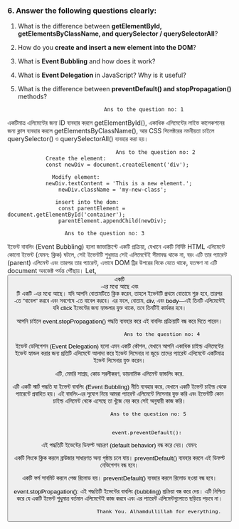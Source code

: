 


### 6. Answer the following questions clearly:

1. What is the difference between **getElementById, getElementsByClassName, and querySelector / querySelectorAll**?
2. How do you **create and insert a new element into the DOM**?
3. What is **Event Bubbling** and how does it work?
4. What is **Event Delegation** in JavaScript? Why is it useful?
5. What is the difference between **preventDefault() and stopPropagation()** methods?


                                  Ans to the question no: 1


একটিমাত্র এলিমেন্টের জন্য ID ব্যবহার করলে getElementById(), একাধিক এলিমেন্টের লাইভ কালেকশনের জন্য ক্লাস ব্যবহার করলে getElementsByClassName(), আর CSS সিলেক্টরের নমনীয়তা চাইলে querySelector() ও querySelectorAll() ব্যবহার করা হয়।

                                      Ans to the question no: 2
                Create the element:
                const newDiv = document.createElement('div');

                  Modify element:
                newDiv.textContent = 'This is a new element.';
                    newDiv.className = 'my-new-class';
                   
                   insert into the dom:
                    const parentElement = document.getElementById('container');
                    parentElement.appendChild(newDiv);

                      Ans to the question no: 3

 ইভেন্ট বাবলিং (Event Bubbling) হলো জাভাস্ক্রিপ্টে একটি প্রক্রিয়া, যেখানে একটি নির্দিষ্ট HTML এলিমেন্টে কোনো ইভেন্ট (যেমন: ক্লিক) ঘটলে, সেই ইভেন্টটি শুধুমাত্র সেই এলিমেন্টেই সীমাবদ্ধ থাকে না, বরং এটি তার প্যারেন্ট (parent) এলিমেন্ট এবং তারপর তার প্যারেন্ট, এভাবে DOM ট্রির উপরের দিকে যেতে থাকে, যতক্ষণ না এটি document অবজেক্ট পর্যন্ত পৌঁছায়।
 Let,
 <button> একটি <div>-এর মধ্যে আছে এবং <div>টি একটি <body>-এর মধ্যে আছে। যদি আপনি বোতামটিতে ক্লিক করেন, তাহলে ইভেন্টটি প্রথমে বোতামে শুরু হবে, তারপর <div>-তে "বাবেল" করবে এবং সবশেষে <body>-তে বাবেল করবে। এর ফলে, বোতাম, div, এবং body—এই তিনটি এলিমেন্টেই যদি click ইভেন্টের জন্য হ্যান্ডলার যুক্ত থাকে, তবে তিনটিই কার্যকর হবে।

  আপনি চাইলে event.stopPropagation() পদ্ধতি ব্যবহার করে এই বাবলিং প্রক্রিয়াটি বন্ধ করে দিতে পারেন।

                                Ans to the question no: 4

                  
  ইভেন্ট ডেলিগেশন (Event Delegation) হলো এমন একটি কৌশল, যেখানে আপনি একাধিক চাইল্ড এলিমেন্টের ইভেন্ট হ্যান্ডল করার জন্য প্রতিটি এলিমেন্টে আলাদা করে ইভেন্ট লিসেনার না জুড়ে তাদের প্যারেন্ট এলিমেন্টে একটিমাত্র ইভেন্ট লিসেনার যুক্ত করেন।

এটি, মেমরি সাশ্রয়, কোড সরলীকরণ, ডায়নামিক এলিমেন্ট হ্যান্ডলিং করে.

  এটি একটি স্মার্ট পদ্ধতি যা ইভেন্ট বাবলিং (Event Bubbling) নীতি ব্যবহার করে, যেখানে একটি ইভেন্ট চাইল্ড থেকে প্যারেন্টে প্রবাহিত হয়। এই বাবলিং-এর সুযোগ নিয়ে আমরা প্যারেন্ট এলিমেন্টে লিসেনার যুক্ত করি এবং ইভেন্টটি কোন চাইল্ড এলিমেন্ট থেকে এসেছে তা খুঁজে বের করে সেই অনুযায়ী কাজ করি।
                       
                       Ans to the question no: 5
                       
                       
                       event.preventDefault(): 
                       
এই পদ্ধতিটি ইভেন্টের ডিফল্ট আচরণ (default behavior) বন্ধ করে দেয়। যেমন:

একটি লিংকে ক্লিক করলে ব্রাউজার সাধারণত অন্য পৃষ্ঠায় চলে যায়। preventDefault() ব্যবহার করলে এই ডিফল্ট নেভিগেশন বন্ধ হবে।

একটি ফর্ম সাবমিট করলে পেজ রিলোড হয়। preventDefault() ব্যবহার করলে রিলোড হওয়া বন্ধ হবে।



event.stopPropagation(): 
এই পদ্ধতিটি ইভেন্টের বাবলিং (bubbling) প্রক্রিয়া বন্ধ করে দেয়। এটি নিশ্চিত করে যে একটি ইভেন্ট শুধুমাত্র বর্তমান এলিমেন্টেই কাজ করবে এবং এর প্যারেন্ট এলিমেন্টগুলোতে ছড়িয়ে পড়বে না।


                              Thank You. Alhamdullillah for everything.